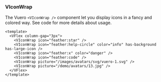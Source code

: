 ### VIconWrap

The Vuero `<VIconWrap />` component let you display icons
in a fancy and colored way.
See code for more details about usage.

<!--code-->

```vue
<template>
  <VFlex column-gap="3px">
    <VIconWrap icon="feather:star" />
    <VIconWrap icon="feather:help-circle" color="info" has-background has-large-icon />
    <VIconWrap icon="feather:x" color="danger" />
    <VIconWrap icon="feather:code" />
    <VIconWrap picture="/images/avatars/svg/vuero-1.svg" />
    <VIconWrap picture="/demo/avatars/13.jpg" />
  </VFlex>
</template>
```

<!--/code-->

<!--example-->

<div>
  <VFlex column-gap="3px">
    <VIconWrap icon="feather:star" color="warning" />
    <VIconWrap icon="feather:code" />
    <VIconWrap icon="feather:x" color="danger" has-large-icon />
    <VIconWrap
      icon="feather:help-circle"
      color="info"
      has-background
      has-large-icon
    />
    <VIconWrap picture="/images/avatars/svg/vuero-1.svg" />
    <VIconWrap picture="/demo/avatars/13.jpg" />
  </VFlex>
</div>

<!--/example-->

